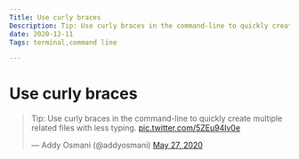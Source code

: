 ```yaml
---
Title: Use curly braces
Description: Tip: Use curly braces in the command-line to quickly create multiple related files with less typing.
date: 2020-12-11
Tags: terminal,command line

---
```


# Use curly braces

<blockquote class="twitter-tweet"><p lang="en" dir="ltr">Tip: Use curly braces in the command-line to quickly create multiple related files with less typing. <a href="https://t.co/5ZEu94lv0e">pic.twitter.com/5ZEu94lv0e</a></p>&mdash; Addy Osmani (@addyosmani) <a href="https://twitter.com/addyosmani/status/1265693572033961984?ref_src=twsrc%5Etfw">May 27, 2020</a></blockquote> <script async src="https://platform.twitter.com/widgets.js" charset="utf-8"></script>
